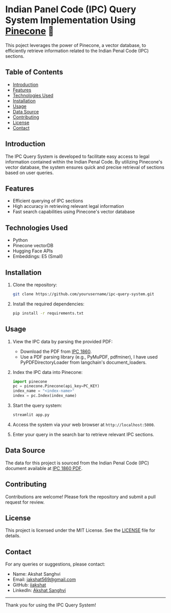 # Indian Panel Code (IPC) Query System Implementation Using [Pinecone](https://docs.pinecone.io/home) 🍍

This poject leverages the power of Pinecone, a vector database, to efficiently retrieve information related to the Indian Penal Code (IPC) sections.

## Table of Contents

- [Introduction](#introduction)
- [Features](#features)
- [Technologies Used](#technologies-used)
- [Installation](#installation)
- [Usage](#usage)
- [Data Source](#data-source)
- [Contributing](#contributing)
- [License](#license)
- [Contact](#contact)

## Introduction

The IPC Query System is developed to facilitate easy access to legal information contained within the Indian Penal Code. By utilizing Pinecone's vector database, the system ensures quick and precise retrieval of sections based on user queries.

## Features

- Efficient querying of IPC sections
- High accuracy in retrieving relevant legal information
- Fast search capabilities using Pinecone's vector database

## Technologies Used

- Python
- Pinecone vectorDB
- Hugging Face APIs
- Embeddings: E5 (Small)

## Installation

1. Clone the repository:
    ```bash
    git clone https://github.com/yourusername/ipc-query-system.git
    ```
2. Install the required dependencies:
    ```bash
    pip install -r requirements.txt
    ```

## Usage

1. View the IPC data by parsing the provided PDF:
    - Download the PDF from [IPC 1860](https://www.iitk.ac.in/wc/data/IPC_186045.pdf).
    - Use a PDF parsing library (e.g., PyMuPDF, pdfminer), I have used PyPDFDirectoryLoader from langchain's document_loaders.

2. Index the IPC data into Pinecone:
    ```python
    import pinecone
    pc = pinecone.Pinecone(api_key=PC_KEY)
    index_name = "<index-name>"
    index = pc.Index(index_name)
    ```

3. Start the query system:
    ```python
    streamlit app.py
    ```

4. Access the system via your web browser at `http://localhost:5000`.

5. Enter your query in the search bar to retrieve relevant IPC sections.

## Data Source

The data for this project is sourced from the Indian Penal Code (IPC) document available at [IPC 1860 PDF](https://www.iitk.ac.in/wc/data/IPC_186045.pdf).

## Contributing

Contributions are welcome! Please fork the repository and submit a pull request for review.

## License

This project is licensed under the MIT License. See the [LICENSE](LICENSE) file for details.

## Contact

For any queries or suggestions, please contact:

- Name: Akshat Sanghvi
- Email: jakshat569@gmail.com
- GitHub: [iiakshat](https://github.com/iiakshat/)
- LinkedIn: [Akshat Sanghvi](https://www.linkedin.com/in/akshat-sanghvi/)

---

Thank you for using the IPC Query System!
